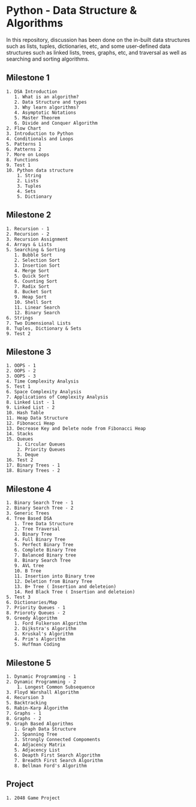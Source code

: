 # Python - Data Structure & Algorithms
In this repository, discussion has been done on the in-built data structures such as lists, tuples, dictionaries, etc, and some user-defined data structures such as linked lists, trees, graphs, etc, and traversal as well as searching and sorting algorithms.

 ## Milestone 1
    1. DSA Introduction
       1. What is an algorithm?
       2. Data Structure and types
       3. Why learn algorithms?
       4. Asymptotic Notations
       5. Master Theorem
       6. Divide and Conquer Algorithm
    2. Flow Chart
    3. Introduction to Python
    4. Conditionals and Loops
    5. Patterns 1
    6. Patterns 2
    7. More on Loops
    8. Functions
    9. Test 1
    10. Python data structure
        1. String
        2. Lists
        3. Tuples
        4. Sets
        5. Dictionary
    
## Milestone 2
    1. Recursion - 1
    2. Recursion - 2
    3. Recursion Assignment
    4. Arrays & Lists
    5. Searching & Sorting
       1. Bubble Sort
       2. Selection Sort
       3. Insertion Sort
       4. Merge Sort
       5. Quick Sort
       6. Counting Sort
       7. Radix Sort
       8. Bucket Sort
       9. Heap Sort
       10. Shell Sort
       11. Linear Search
       12. Binary Search
    6. Strings
    7. Two Dimensional Lists
    8. Tuples, Dictionary & Sets
    9. Test 2
    
 ## Milestone 3
    1. OOPS - 1
    2. OOPS - 2
    3. OOPS - 3
    4. Time Complexity Analysis
    5. Test 1
    6. Space Complexity Analysis
    7. Applications of Complexity Analysis
    8. Linked List - 1
    9. Linked List - 2
    10. Hash Table
    11. Heap Data Structure
    12. Fibonacci Heap
    13. Decrease Key and Delete node from Fibonacci Heap
    14. Stacks
    15. Queues
        1. Circular Queues
        2. Priority Queues
        3. Deque
    16. Test 2
    17. Binary Trees - 1
    18. Binary Trees - 2
    
 ## Milestone 4
    1. Binary Search Tree - 1
    2. Binary Search Tree - 2
    3. Generic Trees
    4. Tree Based DSA
       1. Tree Data Structure
       2. Tree Traversal
       3. Binary Tree
       4. Full Binary Tree
       5. Perfect Binary Tree
       6. Complete Binary Tree
       7. Balanced Binary tree
       8. Binary Search Tree
       9. AVL tree
       10. B Tree
       11. Insertion into Binary tree
       12. Deletion from Binary Tree
       13. B+ Tree ( Insertion and deleteion)
       14. Red Black Tree ( Insertion and deleteion)
    5. Test 3
    6. Dictionaries/Map
    7. Priority Queues - 1
    8. Prioroty Queues - 2
    9. Greedy Algorithm
       1. Ford Fulkerson Algorithm
       2. Dijkstra's Algorithm
       3. Kruskal's Algorithm
       4. Prim's Algorithm
       5. Huffman Coding
  
  ## Milestone 5
    1. Dynamic Programming - 1
    2. Dynamic Programming - 2
        1. Longest Common Subsequence
    3. Floyd Warshall Algorithm
    4. Recursion 3
    5. Backtracking
    6. Rabin-Karp Algorithm
    7. Graphs - 1
    8. Graphs - 2
    9. Graph Based Algorithms
       1. Graph Data Structure
       2. Spanning Tree
       3. Strongly Connected Compoments
       4. Adjacency Matrix
       5. Adjacency List
       6. Deapth First Search Algorithm
       7. Breadth First Search Algorithm
       8. Bellman Ford's Algorithm
 
 ## Project
    1. 2048 Game Project
